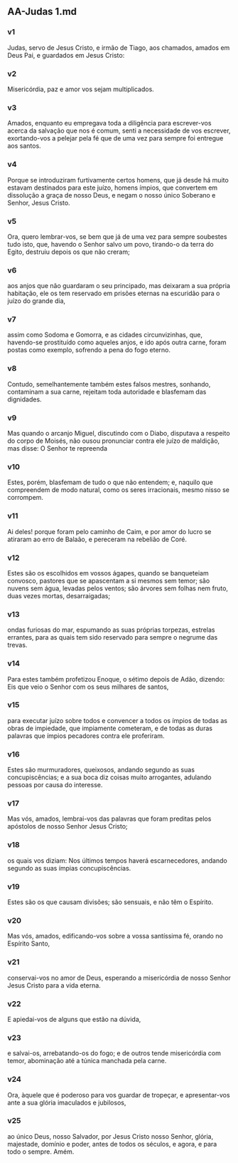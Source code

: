 ## AA-Judas 1.md
### v1
 Judas, servo de Jesus Cristo, e irmão de Tiago, aos chamados, amados em Deus Pai, e guardados em Jesus Cristo:
### v2
 Misericórdia, paz e amor vos sejam multiplicados.
### v3
 Amados, enquanto eu empregava toda a diligência para escrever-vos acerca da salvação que nos é comum, senti a necessidade de vos escrever, exortando-vos a pelejar pela fé que de uma vez para sempre foi entregue aos santos.
### v4
 Porque se introduziram furtivamente certos homens, que já desde há muito estavam destinados para este juízo, homens ímpios, que convertem em dissolução a graça de nosso Deus, e negam o nosso único Soberano e Senhor, Jesus Cristo.
### v5
 Ora, quero lembrar-vos, se bem que já de uma vez para sempre soubestes tudo isto, que, havendo o Senhor salvo um povo, tirando-o da terra do Egito, destruiu depois os que não creram;
### v6
 aos anjos que não guardaram o seu principado, mas deixaram a sua própria habitação, ele os tem reservado em prisões eternas na escuridão para o juízo do grande dia,
### v7
 assim como Sodoma e Gomorra, e as cidades circunvizinhas, que, havendo-se prostituído como aqueles anjos, e ido após outra carne, foram postas como exemplo, sofrendo a pena do fogo eterno.
### v8
 Contudo, semelhantemente também estes falsos mestres, sonhando, contaminam a sua carne, rejeitam toda autoridade e blasfemam das dignidades.
### v9
 Mas quando o arcanjo Miguel, discutindo com o Diabo, disputava a respeito do corpo de Moisés, não ousou pronunciar contra ele juízo de maldição, mas disse: O Senhor te repreenda
### v10
 Estes, porém, blasfemam de tudo o que não entendem; e, naquilo que compreendem de modo natural, como os seres irracionais, mesmo nisso se corrompem.
### v11
 Ai deles! porque foram pelo caminho de Caim, e por amor do lucro se atiraram ao erro de Balaão, e pereceram na rebelião de Coré.
### v12
 Estes são os escolhidos em vossos ágapes, quando se banqueteiam convosco, pastores que se apascentam a si mesmos sem temor; são nuvens sem água, levadas pelos ventos; são árvores sem folhas nem fruto, duas vezes mortas, desarraigadas;
### v13
 ondas furiosas do mar, espumando as suas próprias torpezas, estrelas errantes, para as quais tem sido reservado para sempre o negrume das trevas.
### v14
 Para estes também profetizou Enoque, o sétimo depois de Adão, dizendo: Eis que veio o Senhor com os seus milhares de santos,
### v15
 para executar juízo sobre todos e convencer a todos os ímpios de todas as obras de impiedade, que impiamente cometeram, e de todas as duras palavras que ímpios pecadores contra ele proferiram.
### v16
 Estes são murmuradores, queixosos, andando segundo as suas concupiscências; e a sua boca diz coisas muito arrogantes, adulando pessoas por causa do interesse.
### v17
 Mas vós, amados, lembrai-vos das palavras que foram preditas pelos apóstolos de nosso Senhor Jesus Cristo;
### v18
 os quais vos diziam: Nos últimos tempos haverá escarnecedores, andando segundo as suas ímpias concupiscências.
### v19
 Estes são os que causam divisões; são sensuais, e não têm o Espírito.
### v20
 Mas vós, amados, edificando-vos sobre a vossa santíssima fé, orando no Espírito Santo,
### v21
 conservai-vos no amor de Deus, esperando a misericórdia de nosso Senhor Jesus Cristo para a vida eterna.
### v22
 E apiedai-vos de alguns que estão na dúvida,
### v23
 e salvai-os, arrebatando-os do fogo; e de outros tende misericórdia com temor, abominação até a túnica manchada pela carne.
### v24
 Ora, àquele que é poderoso para vos guardar de tropeçar, e apresentar-vos ante a sua glória imaculados e jubilosos,
### v25
 ao único Deus, nosso Salvador, por Jesus Cristo nosso Senhor, glória, majestade, domínio e poder, antes de todos os séculos, e agora, e para todo o sempre. Amém.
